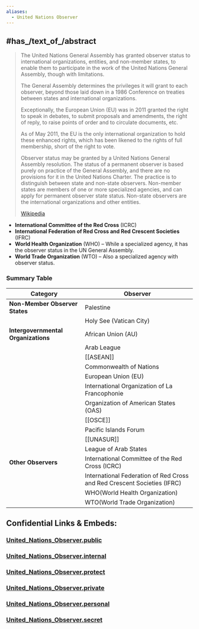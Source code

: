 ```yaml
---
aliases:
  - United Nations Observer
---
```


## #has_/text_of_/abstract  

> The United Nations General Assembly has granted observer status 
> to international organizations, entities, and non-member states, 
> to enable them to participate in the work of the United Nations General Assembly, 
> though with limitations. 
> 
> The General Assembly determines the privileges it will grant to each observer, beyond those 
> laid down in a 1986 Conference on treaties between states and international organizations. 
> 
> Exceptionally, the European Union (EU) was in 2011 granted the right to speak in debates, 
> to submit proposals and amendments, the right of reply, 
> to raise points of order and to circulate documents, etc. 
> 
> As of May 2011, the EU is the only international organization to hold these enhanced rights, 
> which has been likened to the rights of full membership, short of the right to vote.
>
> Observer status may be granted by a United Nations General Assembly resolution. 
> The status of a permanent observer is based purely on practice of the General Assembly, 
> and there are no provisions for it in the United Nations Charter. 
> The practice is to distinguish between state and non-state observers. 
> Non-member states are members of one or more specialized agencies, 
> and can apply for permanent observer state status. 
> Non-state observers are the international organizations and other entities.
>
> [Wikipedia](https://en.wikipedia.org/wiki/United%20Nations%20General%20Assembly%20observers)


- **International Committee of the Red Cross** (ICRC)
- **International Federation of Red Cross and Red Crescent Societies** (IFRC)
- **World Health Organization** (WHO) – While a specialized agency, it has the observer status in the UN General Assembly.
- **World Trade Organization** (WTO) – Also a specialized agency with observer status.

### **Summary Table**

| Category                            | Observer                                                                |
| ----------------------------------- | ----------------------------------------------------------------------- |
| **Non-Member Observer States**      | Palestine                                                               |
|                                     | Holy See (Vatican City)                                                 |
| **Intergovernmental Organizations** | African Union (AU)                                                      |
|                                     | Arab League                                                             |
|                                     | [[ASEAN]]                                                               |
|                                     | Commonwealth of Nations                                                 |
|                                     | European Union (EU)                                                     |
|                                     | International Organization of La Francophonie                           |
|                                     | Organization of American States (OAS)                                   |
|                                     | [[OSCE]]                                                                |
|                                     | Pacific Islands Forum                                                   |
|                                     | [[UNASUR]]                                                              |
|                                     | League of Arab States                                                   |
| **Other Observers**                 | International Committee of the Red Cross (ICRC)                         |
|                                     | International Federation of Red Cross and Red Crescent Societies (IFRC) |
|                                     | WHO(World Health Organization)                                          |
|                                     | WTO(World Trade Organization)                                           |


## Confidential Links & Embeds: 

### [United_Nations_Observer.public](/_public\International/United_Nations_Observer.public.md) 

### [United_Nations_Observer.internal](/_internal\International/United_Nations_Observer.internal.md) 

### [United_Nations_Observer.protect](/_protect\International/United_Nations_Observer.protect.md) 

### [United_Nations_Observer.private](/_private\International/United_Nations_Observer.private.md) 

### [United_Nations_Observer.personal](/_personal\International/United_Nations_Observer.personal.md) 

### [United_Nations_Observer.secret](/_secret\International/United_Nations_Observer.secret.md)

